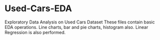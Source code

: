 # Used-Cars-EDA
Exploratory Data Analysis on Used Cars Dataset
These files contain basic EDA operations.
Line charts, bar and pie charts, histogram also.
Linear Regression is also performed.
